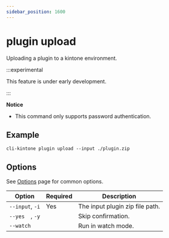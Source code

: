 ```yaml
---
sidebar_position: 1600
---
```


# plugin upload

Uploading a plugin to a kintone environment.

:::experimental

This feature is under early development.

:::

**Notice**

- This command only supports password authentication.

## Example

```shell
cli-kintone plugin upload --input ./plugin.zip
```

## Options

See [Options](/guide/options) page for common options.

| Option          | Required | Description                     |
| --------------- | -------- | ------------------------------- |
| `--input`, `-i` | Yes      | The input plugin zip file path. |
| `--yes  `, `-y` |          | Skip confirmation.              |
| `--watch  `     |          | Run in watch mode.              |
